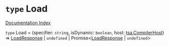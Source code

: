 # `type` Load

[Documentation Index](../README.md)

`type` Load = (specifier: `string`, isDynamic: `boolean`, host: [tsa.CompilerHost](../interface.CompilerHost/README.md)) => [LoadResponse](../type.LoadResponse/README.md) | `undefined` | Promise\<[LoadResponse](../type.LoadResponse/README.md) | `undefined`>